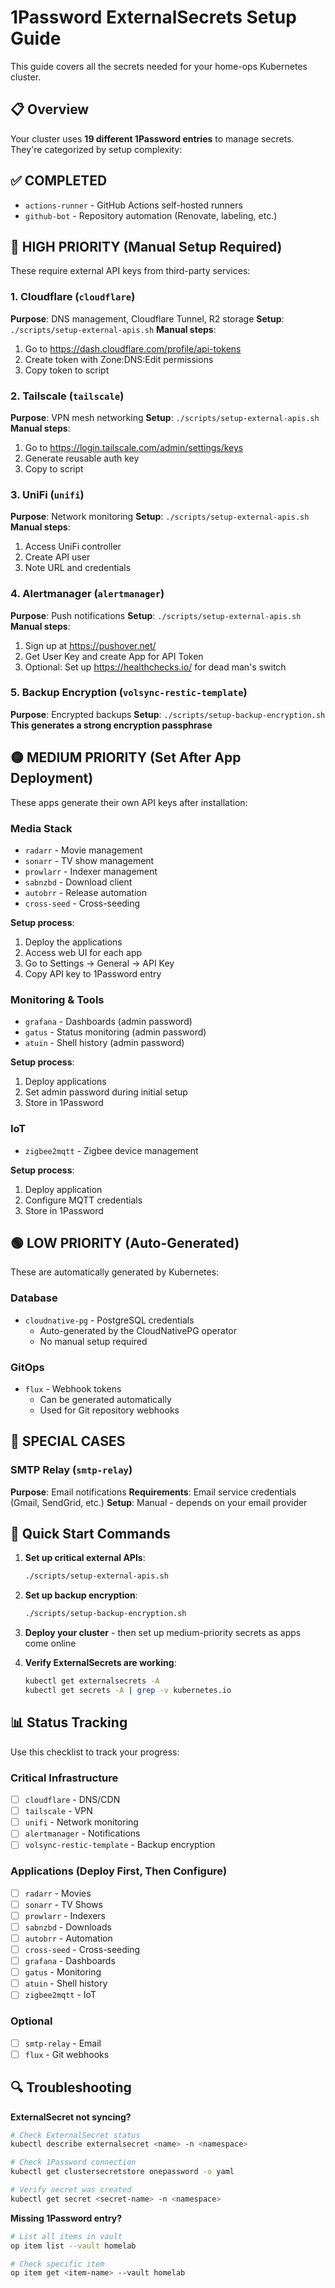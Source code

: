 # 1Password ExternalSecrets Setup Guide

This guide covers all the secrets needed for your home-ops Kubernetes cluster.

## 📋 Overview

Your cluster uses **19 different 1Password entries** to manage secrets. They're categorized by setup complexity:

## ✅ COMPLETED
- `actions-runner` - GitHub Actions self-hosted runners
- `github-bot` - Repository automation (Renovate, labeling, etc.)

## 🔴 HIGH PRIORITY (Manual Setup Required)

These require external API keys from third-party services:

### 1. Cloudflare (`cloudflare`)
**Purpose**: DNS management, Cloudflare Tunnel, R2 storage
**Setup**: `./scripts/setup-external-apis.sh`
**Manual steps**:
1. Go to https://dash.cloudflare.com/profile/api-tokens
2. Create token with Zone:DNS:Edit permissions
3. Copy token to script

### 2. Tailscale (`tailscale`)
**Purpose**: VPN mesh networking
**Setup**: `./scripts/setup-external-apis.sh`
**Manual steps**:
1. Go to https://login.tailscale.com/admin/settings/keys
2. Generate reusable auth key
3. Copy to script

### 3. UniFi (`unifi`)
**Purpose**: Network monitoring
**Setup**: `./scripts/setup-external-apis.sh`
**Manual steps**:
1. Access UniFi controller
2. Create API user
3. Note URL and credentials

### 4. Alertmanager (`alertmanager`)
**Purpose**: Push notifications
**Setup**: `./scripts/setup-external-apis.sh`
**Manual steps**:
1. Sign up at https://pushover.net/
2. Get User Key and create App for API Token
3. Optional: Set up https://healthchecks.io/ for dead man's switch

### 5. Backup Encryption (`volsync-restic-template`)
**Purpose**: Encrypted backups
**Setup**: `./scripts/setup-backup-encryption.sh`
**This generates a strong encryption passphrase**

## 🟡 MEDIUM PRIORITY (Set After App Deployment)

These apps generate their own API keys after installation:

### Media Stack
- `radarr` - Movie management
- `sonarr` - TV show management
- `prowlarr` - Indexer management
- `sabnzbd` - Download client
- `autobrr` - Release automation
- `cross-seed` - Cross-seeding

**Setup process**:
1. Deploy the applications
2. Access web UI for each app
3. Go to Settings → General → API Key
4. Copy API key to 1Password entry

### Monitoring & Tools
- `grafana` - Dashboards (admin password)
- `gatus` - Status monitoring (admin password)
- `atuin` - Shell history (admin password)

**Setup process**:
1. Deploy applications
2. Set admin password during initial setup
3. Store in 1Password

### IoT
- `zigbee2mqtt` - Zigbee device management

**Setup process**:
1. Deploy application
2. Configure MQTT credentials
3. Store in 1Password

## 🟢 LOW PRIORITY (Auto-Generated)

These are automatically generated by Kubernetes:

### Database
- `cloudnative-pg` - PostgreSQL credentials
  - Auto-generated by the CloudNativePG operator
  - No manual setup required

### GitOps
- `flux` - Webhook tokens
  - Can be generated automatically
  - Used for Git repository webhooks

## 🔧 SPECIAL CASES

### SMTP Relay (`smtp-relay`)
**Purpose**: Email notifications
**Requirements**: Email service credentials (Gmail, SendGrid, etc.)
**Setup**: Manual - depends on your email provider

## 🚀 Quick Start Commands

1. **Set up critical external APIs**:
   ```bash
   ./scripts/setup-external-apis.sh
   ```

2. **Set up backup encryption**:
   ```bash
   ./scripts/setup-backup-encryption.sh
   ```

3. **Deploy your cluster** - then set up medium-priority secrets as apps come online

4. **Verify ExternalSecrets are working**:
   ```bash
   kubectl get externalsecrets -A
   kubectl get secrets -A | grep -v kubernetes.io
   ```

## 📊 Status Tracking

Use this checklist to track your progress:

### Critical Infrastructure
- [ ] `cloudflare` - DNS/CDN
- [ ] `tailscale` - VPN
- [ ] `unifi` - Network monitoring
- [ ] `alertmanager` - Notifications
- [ ] `volsync-restic-template` - Backup encryption

### Applications (Deploy First, Then Configure)
- [ ] `radarr` - Movies
- [ ] `sonarr` - TV Shows
- [ ] `prowlarr` - Indexers
- [ ] `sabnzbd` - Downloads
- [ ] `autobrr` - Automation
- [ ] `cross-seed` - Cross-seeding
- [ ] `grafana` - Dashboards
- [ ] `gatus` - Monitoring
- [ ] `atuin` - Shell history
- [ ] `zigbee2mqtt` - IoT

### Optional
- [ ] `smtp-relay` - Email
- [ ] `flux` - Git webhooks

## 🔍 Troubleshooting

**ExternalSecret not syncing?**
```bash
# Check ExternalSecret status
kubectl describe externalsecret <name> -n <namespace>

# Check 1Password connection
kubectl get clustersecretstore onepassword -o yaml

# Verify secret was created
kubectl get secret <secret-name> -n <namespace>
```

**Missing 1Password entry?**
```bash
# List all items in vault
op item list --vault homelab

# Check specific item
op item get <item-name> --vault homelab
```
